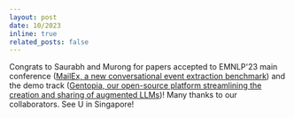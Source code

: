 ```yaml
---
layout: post
date: 10/2023
inline: true
related_posts: false
---
```


Congrats to Saurabh and Murong for papers accepted to EMNLP'23 main conference (<a href="https://browse.arxiv.org/pdf/2305.13469.pdf">MailEx, a new conversational event extraction benchmark</a>) and the demo track (<a href="https://browse.arxiv.org/pdf/2308.04030.pdf">Gentopia, our open-source platform streamlining the creation and sharing of augmented LLMs</a>)! Many thanks to our collaborators. See U in Singapore!